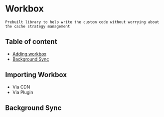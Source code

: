 # Workbox

    Prebuilt library to help write the custom code without worrying about the cache strategy management

## Table of content

- [Adding workbox](import)
- [Background Sync ](background-sync)

<a name="import"></a>

## Importing Workbox

- Via CDN
- Via Plugin

<a name="background-sync"></a>

## Background Sync
